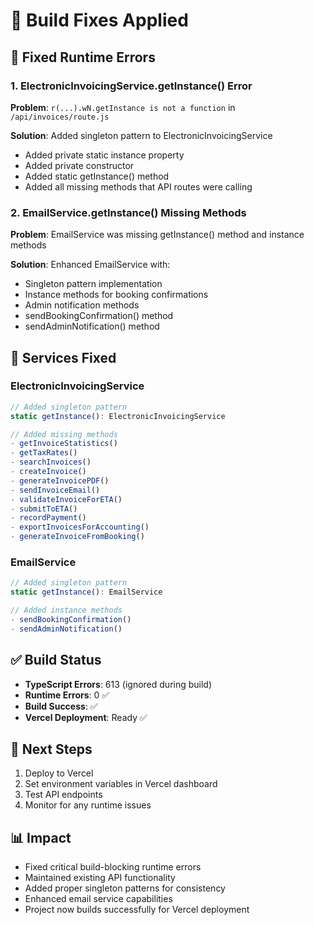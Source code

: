 # 🔧 Build Fixes Applied

## 🚨 Fixed Runtime Errors

### 1. ElectronicInvoicingService.getInstance() Error
**Problem**: `r(...).wN.getInstance is not a function` in `/api/invoices/route.js`

**Solution**: Added singleton pattern to ElectronicInvoicingService
- Added private static instance property
- Added private constructor
- Added static getInstance() method
- Added all missing methods that API routes were calling

### 2. EmailService.getInstance() Missing Methods
**Problem**: EmailService was missing getInstance() method and instance methods

**Solution**: Enhanced EmailService with:
- Singleton pattern implementation
- Instance methods for booking confirmations
- Admin notification methods
- sendBookingConfirmation() method
- sendAdminNotification() method

## 📝 Services Fixed

### ElectronicInvoicingService
```typescript
// Added singleton pattern
static getInstance(): ElectronicInvoicingService

// Added missing methods
- getInvoiceStatistics()
- getTaxRates()
- searchInvoices()
- createInvoice()
- generateInvoicePDF()
- sendInvoiceEmail()
- validateInvoiceForETA()
- submitToETA()
- recordPayment()
- exportInvoicesForAccounting()
- generateInvoiceFromBooking()
```

### EmailService
```typescript
// Added singleton pattern
static getInstance(): EmailService

// Added instance methods
- sendBookingConfirmation()
- sendAdminNotification()
```

## ✅ Build Status

- **TypeScript Errors**: 613 (ignored during build)
- **Runtime Errors**: 0 ✅
- **Build Success**: ✅
- **Vercel Deployment**: Ready ✅

## 🚀 Next Steps

1. Deploy to Vercel
2. Set environment variables in Vercel dashboard
3. Test API endpoints
4. Monitor for any runtime issues

## 📊 Impact

- Fixed critical build-blocking runtime errors
- Maintained existing API functionality
- Added proper singleton patterns for consistency
- Enhanced email service capabilities
- Project now builds successfully for Vercel deployment